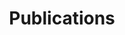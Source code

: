 ---
title: "Publications"
layout: home
excerpt: "Visual Machines Group at UCLA."
sitemap: false
permalink: /publications/
---